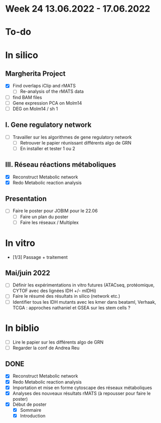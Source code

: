 # Week 24 13.06.2022 - 17.06.2022

# To-do

# In silico

## Margherita Project

* [x] Find overlaps iClip and rMATS
  * [ ] Re-analysis of the rMATS data
* [ ] find BAM files
* [ ] Gene expression PCA on Molm14
* [ ] DEG on Molm14 / sh 1

## I. Gene regulatory network

* [ ] Travailler sur les algorithmes de gene regulatory network  
  * [ ] Retrouver le papier réunissant différents algo de GRN
  * [ ] En installer et tester 1 ou 2

## III. Réseau réactions métaboliques

* [x] Reconstruct Metabolic network
* [x] Redo Metabolic reaction analysis

## Presentation

* [ ] Faire le poster pour JOBIM pour le 22.06
  * [ ] Faire un plan du poster
  * [ ] Faire les réseaux / Multiplex

# In vitro

* [1/3] Passage + traitement

## Mai/juin 2022

* [ ] Définir les expérimentations in vitro futures (ATACseq, protéomique, CYTOF avec des lignées IDH +/- mIDHi)
* [ ] Faire le résumé des résultats in silico (network etc.)
* [ ] Identifier tous les IDH mutants avec les kmer dans beataml, Verhaak, TCGA : approches nathaniel et GSEA sur les stem cells ?

# In biblio

* [ ] Lire le papier sur les différents algo de GRN
* [ ] Regarder la conf de Andrea Reu

## DONE

* [x] Reconstruct Metabolic network
* [x] Redo Metabolic reaction analysis
* [x] Importation et mise en forme cytoscape des réseaux métaboliques
* [x] Analyses des nouveaux résultats rMATS (à repousser pour faire le poster)
* [x] Début de poster
  * [x] Sommaire
  * [x] Introduction
